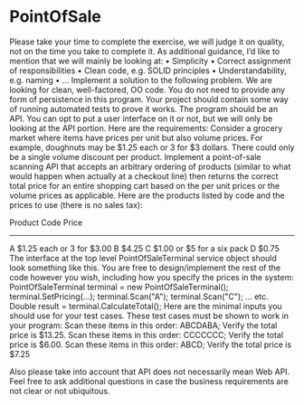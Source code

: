 # PointOfSale

Please take your time to complete the exercise, we will judge it on quality, not on the time you take to complete it. As additional guidance, I’d like to mention that we will mainly be looking at:
• Simplicity
• Correct assignment of responsibilities
• Clean code, e.g. SOLID principles
• Understandability, e.g. naming
• …
Implement a solution to the following problem. We are looking for clean, well-factored, OO code.
You do not need to provide any form of persistence in this program. Your project should contain some way of running automated tests to prove it works.
The program should be an API. You can opt to put a user interface on it or not, but we will only be looking at the API portion.
Here are the requirements:
Consider a grocery market where items have prices per unit but also volume prices. For example, doughnuts may be $1.25 each or 3 for $3 dollars. There could only be a single volume discount per product.
Implement a point-of-sale scanning API that accepts an arbitrary ordering of products (similar to what would happen when actually at a checkout line) then returns the correct total price for an entire shopping cart based on the per unit prices or the volume prices as applicable.
Here are the products listed by code and the prices to use (there is no sales tax):

Product Code Price
--------------- ---------------
A $1.25 each or 3 for $3.00
B $4.25
C $1.00 or $5 for a six pack
D $0.75
The interface at the top level PointOfSaleTerminal service object should look something like this. You are free to design/implement the rest of the code however you wish, including how you specify the prices in the system:
PointOfSaleTerminal terminal = new PointOfSaleTerminal();
terminal.SetPricing(...);
terminal.Scan("A");
terminal.Scan("C");
... etc.
Double result = terminal.CalculateTotal();
Here are the minimal inputs you should use for your test cases. These test cases must be shown to work in your program:
Scan these items in this order: ABCDABA; Verify the total price is $13.25.
Scan these items in this order: CCCCCCC; Verify the total price is $6.00.
Scan these items in this order: ABCD; Verify the total price is $7.25



Also please take into account that API does not necessarily mean Web API.
Feel free to ask additional questions in case the business requirements are not clear or not ubiquitous.
